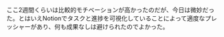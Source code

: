 ここ2週間くらいは比較的モチベーションが高かったのだが、今日は微妙だった。とはいえNotionでタスクと進捗を可視化していることによって適度なプレッシャーがあり、何も成果なしは避けられたのでよかった。
